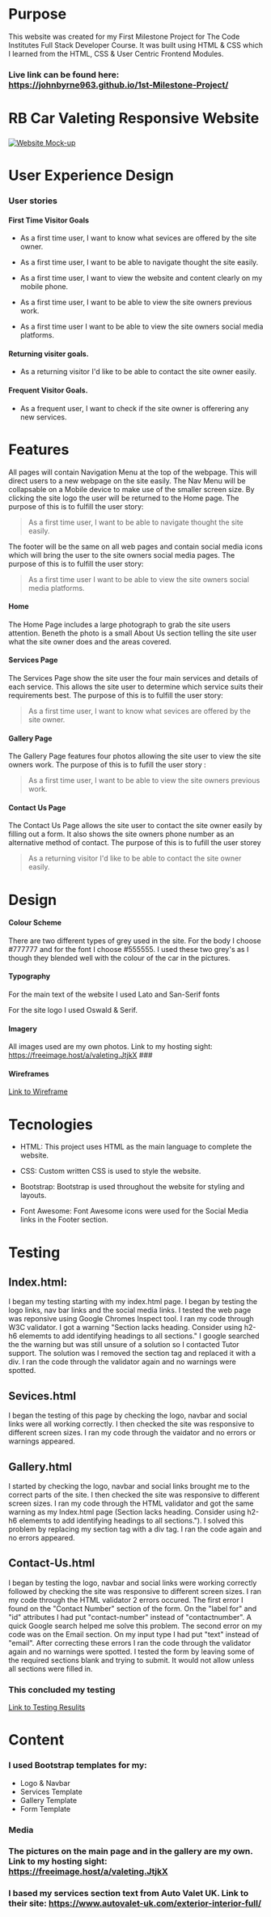 # Purpose #
This website was created for my First Milestone Project for The Code Institutes Full Stack Developer Course. It was built using HTML & CSS which I learned from the HTML, CSS & User Centric Frontend Modules. 

### Live link can be found here: https://johnbyrne963.github.io/1st-Milestone-Project/ 


# RB Car Valeting Responsive Website #

### <h3 style="text-align: center"> 
   <a href="https://github.com/<github-name>/<repo-name>"> 
    <img src="assets/Website-Mock-up.png" alt="Website Mock-up" /> <alt= "Website Mock Up" /> 
   </a> 
</h3>

# User Experience Design 

### User stories
#### First Time Visitor Goals

* As a first time user, I want to know what sevices are offered by the site owner.

* As a first time user, I want to be able to navigate thought the site easily.

* As a first time user, I want to view the website and content clearly on my mobile phone.

* As a first time user, I want to be able to view the site owners previous work.

* As a first time user I want to be able to view the site owners social media platforms.

#### Returning visiter goals.

* As a returning visitor I'd like to be able to contact the site owner easily.

#### Frequent Visitor Goals.

* As a frequent user, I want to check if the site owner is offerering any new services.

# Features #

All pages will contain Navigation Menu at the top of the webpage. This will direct users to a new webpage on the site easily. The Nav Menu will be collapsable on a Mobile device to make use of the smaller screen size. By clicking the site logo the user will be returned to the Home page. The purpose of this is to fulfill the user story:
> As a first time user, I want to be able to navigate thought the site easily.

The footer will be the same on all web pages and  contain social media icons which will bring the user to the site owners social media pages. The purpose of this is to fulfill the user story:
> As a first time user I want to be able to view the site owners social media platforms.

#### Home

The Home Page includes a large photograph to grab the site users attention. Beneth the photo is a small About Us section telling the site user what the site owner does and the areas covered. 

#### Services Page

The Services Page show the site user the four main services and details of each service. This allows the site user to determine which service suits their requirements best. The purpose of this is to fulfill the user story:
> As a first time user, I want to know what sevices are offered by the site owner.

#### Gallery Page

The Gallery Page features four photos allowing the site user to view the site owners work. The purpose of this is to fufill the user story :
> As a first time user, I want to be able to view the site owners previous work.


#### Contact Us Page

The Contact Us Page allows the site user to contact the site owner easily by filling out a form. It also shows the site owners phone number as an alternative method of contact. The purpose of this is to fufill the user storey
> As a returning visitor I'd like to be able to contact the site owner easily.

# Design
#### Colour Scheme
There are two different types of grey used in the site. For the body I choose #777777 and for the font I choose #555555. I used these two grey's as I though they blended well with the colour of the car in the pictures.

#### Typography
For the main text of the website I used Lato and San-Serif fonts

For the site logo I used Oswald & Serif.

#### Imagery
All images used are my own photos. Link to my hosting sight: https://freeimage.host/a/valeting.JtjkX ###

#### Wireframes

[Link to Wireframe](assets/Wireframes)


# Tecnologies 
* HTML: This project uses HTML as the main language to complete the website.

* CSS: Custom written CSS is used to style the website.

* Bootstrap: Bootstrap is used throughout the website for styling and layouts.

* Font Awesome: Font Awesome icons were used for the Social Media links in the Footer section.





# Testing #
## Index.html: ##
I began my testing starting with my index.html page. I began by testing the logo links, nav bar links and the social media links. I tested the web page was reponsive using Google Chromes Inspect tool. 
I ran my code through W3C validator. I got a warning "Section lacks heading. Consider using h2-h6 elememts to add identifying headings to all sections." I google searched the the warning but was still unsure of a solution so I contacted Tutor support. The solution was I removed the section tag and replaced it with a div. I ran the code through the validator again and no warnings were spotted.

## Sevices.html ##
I began the testing of this page by checking the logo, navbar and social links were all working correctly. I then checked the site was responsive to different screen sizes. I ran my code through the vaidator and no errors or warnings appeared. 

## Gallery.html ##
 I started by checking the logo, navbar and social links brought me to the correct parts of the site. I then checked the site was responsive to different screen sizes. 
I ran my code through the HTML validator and got the same warning as my Index.html page (Section lacks heading. Consider using h2-h6 elememts to add identifying headings to all sections."). I solved this problem by replacing my section tag with a div tag. I ran the code again and no errors appeared. 

## Contact-Us.html ##
I began by testing the logo, navbar and social links were working correctly followed by checking the site was responsive to different screen sizes. 
I ran my code through the HTML validator 2 errors occured. The first error I found on the "Contact Number" section of the form. On the "label for" and "id" attributes I had put "contact-number" instead of "contactnumber". A quick Google search helped me solve this problem. The second error on my code was on the Email section. On my input type I had put "text" instead of "email". After correcting these errors I ran the code through the validator again and no warnings were spotted. 
I tested the form by leaving some of the required sections blank and trying to submit. It would not allow unless all sections were filled in. 

### This concluded my testing ###
[Link to Testing Resulits](assets/test-results)
# Content #
### I used Bootstrap templates for my: ###
* Logo & Navbar 
* Services Template
* Gallery Template
* Form Template

### Media ###
### The pictures on the main page and in the gallery are my own. Link to my hosting sight: https://freeimage.host/a/valeting.JtjkX ###
### I based my services section text from Auto Valet UK. Link to their site: https://www.autovalet-uk.com/exterior-interior-full/ ###
